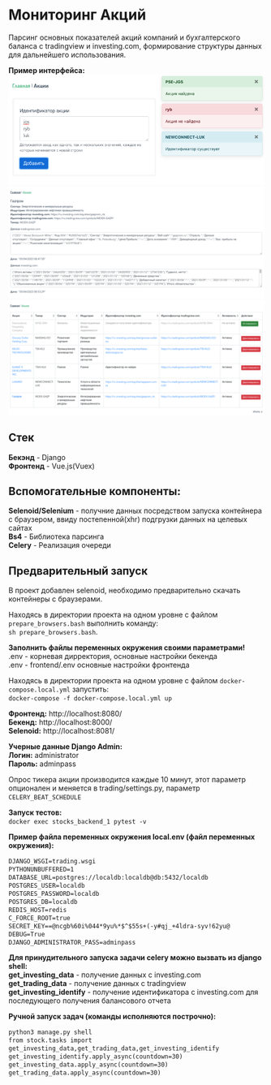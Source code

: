 # Мониторинг Акций

Парсинг основных показателей акций компаний и бухгалтерского баланса с tradingview и investing.com, формирование структуры данных для дальнейшего использования.

**Пример интерфейса:**
![Добавление акции](/frontend/src/assets/add_stock.png?raw=true "Добавление акции")
![Страница акции](/frontend/src/assets/stock_info.png?raw=true "Страница акции")
![Список акций](/frontend/src/assets/stock_list.png?raw=true "Список акций")
  
## Стек
**Бекэнд** - Django  
**Фронтенд** - Vue.js(Vuex)  

## Вспомогательные компоненты:    
**Selenoid/Selenium** - получние данных посредством запуска контейнера с браузером, ввиду постепенной(xhr) подгрузки данных на целевых сайтах  
**Bs4** - Библиотека парсинга  
**Celery** - Реализация очереди  


## Предварительный запуск  

В проект добавлен selenoid, необходимо предварительно скачать контейнеры с браузерами.  

Находясь в директории проекта на одном уровне с файлом `prepare_browsers.bash` выполнить команду:  
`sh prepare_browsers.bash`.

**Заполнить файлы переменных окружения своими параметрами!**  
.env - корневая дирректория, основные настройки бекенда  
.env - frontend/.env основные настройки фронтенда  

Находясь в директории проекта на одном уровне с файлом `docker-compose.local.yml` запустить:  
`docker-compose -f docker-compose.local.yml up`

**Фронтенд:** http://localhost:8080/  
**Бекенд:** http://localhost:8000/  
**Selenoid:** http://localhost:8081/  

**Учерные данные Django Admin:**  
**Логин:** administrator  
**Пароль:** adminpass  

Опрос тикера акции производится каждые 10 минут, этот параметр опционален и меняется в trading/settings.py, параметр `CELERY_BEAT_SCHEDULE`  

**Запуск тестов:**  
`docker exec stocks_backend_1 pytest -v`

**Пример файла переменных окружения local.env (файл переменных окружения):**  
```DJANGO_SETTINGS_MODULE=trading.settings
DJANGO_WSGI=trading.wsgi
PYTHONUNBUFFERED=1
DATABASE_URL=postgres://localdb:localdb@db:5432/localdb
POSTGRES_USER=localdb
POSTGRES_PASSWORD=localdb
POSTGRES_DB=localdb
REDIS_HOST=redis
C_FORCE_ROOT=true
SECRET_KEY==@ncgb%60i%044*9yu%*$^$55s+(-y#qj_+4ldra-syv!62yu@
DEBUG=True
DJANGO_ADMINISTRATOR_PASS=adminpass
```

**Для принудительного запуска задачи celery можно вызвать из django shell:**    
**get_investing_data** - получение данных с investing.com  
**get_trading_data** - получение данных с tradingview  
**get_investing_identify** - получение идентификатора с investing.com для последующего получения балансового отчета  

**Ручной запуск задач (команды исполняются построчно):** 
```docker exec -it stocks_backend_1 sh    
python3 manage.py shell  
from stock.tasks import get_investing_data,get_trading_data,get_investing_identify  
get_investing_identify.apply_async(countdown=30)  
get_investing_data.apply_async(countdown=30)  
get_trading_data.apply_async(countdown=30)
```





